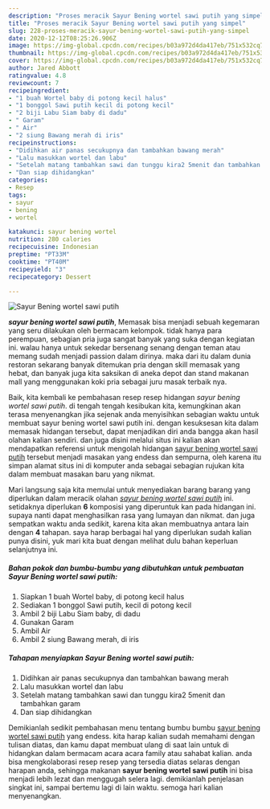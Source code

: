 ```yaml
---
description: "Proses meracik Sayur Bening wortel sawi putih yang simpel"
title: "Proses meracik Sayur Bening wortel sawi putih yang simpel"
slug: 228-proses-meracik-sayur-bening-wortel-sawi-putih-yang-simpel
date: 2020-12-12T08:25:26.906Z
image: https://img-global.cpcdn.com/recipes/b03a972d4da417eb/751x532cq70/sayur-bening-wortel-sawi-putih-foto-resep-utama.jpg
thumbnail: https://img-global.cpcdn.com/recipes/b03a972d4da417eb/751x532cq70/sayur-bening-wortel-sawi-putih-foto-resep-utama.jpg
cover: https://img-global.cpcdn.com/recipes/b03a972d4da417eb/751x532cq70/sayur-bening-wortel-sawi-putih-foto-resep-utama.jpg
author: Jared Abbott
ratingvalue: 4.8
reviewcount: 7
recipeingredient:
- "1 buah Wortel baby di potong kecil halus"
- "1 bonggol Sawi putih kecil di potong kecil"
- "2 biji Labu Siam baby di dadu"
- " Garam"
- " Air"
- "2 siung Bawang merah di iris"
recipeinstructions:
- "Didihkan air panas secukupnya dan tambahkan bawang merah"
- "Lalu masukkan wortel dan labu"
- "Setelah matang tambahkan sawi dan tunggu kira2 5menit dan tambahkan garam"
- "Dan siap dihidangkan"
categories:
- Resep
tags:
- sayur
- bening
- wortel

katakunci: sayur bening wortel 
nutrition: 280 calories
recipecuisine: Indonesian
preptime: "PT33M"
cooktime: "PT40M"
recipeyield: "3"
recipecategory: Dessert

---
```



![Sayur Bening wortel sawi putih](https://img-global.cpcdn.com/recipes/b03a972d4da417eb/751x532cq70/sayur-bening-wortel-sawi-putih-foto-resep-utama.jpg)

<b><i>sayur bening wortel sawi putih</i></b>, Memasak bisa menjadi sebuah kegemaran yang seru dilakukan oleh bermacam kelompok. tidak hanya para perempuan, sebagian pria juga sangat banyak yang suka dengan kegiatan ini. walau hanya untuk sekedar bersenang senang dengan teman atau memang sudah menjadi passion dalam dirinya. maka dari itu dalam dunia restoran sekarang banyak ditemukan pria dengan skill memasak yang hebat, dan banyak juga kita saksikan di aneka depot dan stand makanan mall yang menggunakan koki pria sebagai juru masak terbaik nya.

Baik, kita kembali ke pembahasan resep resep hidangan <i>sayur bening wortel sawi putih</i>. di tengah tengah kesibukan kita, kemungkinan akan terasa menyenangkan jika sejenak anda menyisihkan sebagian waktu untuk membuat sayur bening wortel sawi putih ini. dengan kesuksesan kita dalam memasak hidangan tersebut, dapat menjadikan diri anda bangga akan hasil olahan kalian sendiri. dan juga disini melalui situs ini kalian akan mendapatkan referensi untuk mengolah hidangan <u>sayur bening wortel sawi putih</u> tersebut menjadi masakan yang endess dan sempurna, oleh karena itu simpan alamat situs ini di komputer anda sebagai sebagian rujukan kita dalam membuat masakan baru yang nikmat.




Mari langsung saja kita memulai untuk menyediakan barang barang yang diperlukan dalam meracik olahan <u><i>sayur bening wortel sawi putih</i></u> ini. setidaknya diperlukan <b>6</b> komposisi yang diperuntuk kan pada hidangan ini. supaya nanti dapat menghasilkan rasa yang lumayan dan nikmat. dan juga sempatkan waktu anda sedikit, karena kita akan membuatnya antara lain dengan <b>4</b> tahapan. saya harap berbagai hal yang diperlukan sudah kalian punya disini, yuk mari kita buat dengan melihat dulu bahan keperluan selanjutnya ini.

<!--inarticleads1-->

##### Bahan pokok dan bumbu-bumbu yang dibutuhkan untuk pembuatan Sayur Bening wortel sawi putih:

1. Siapkan 1 buah Wortel baby, di potong kecil halus
1. Sediakan 1 bonggol Sawi putih, kecil di potong kecil
1. Ambil 2 biji Labu Siam baby, di dadu
1. Gunakan  Garam
1. Ambil  Air
1. Ambil 2 siung Bawang merah, di iris




<!--inarticleads2-->

##### Tahapan menyiapkan Sayur Bening wortel sawi putih:

1. Didihkan air panas secukupnya dan tambahkan bawang merah
1. Lalu masukkan wortel dan labu
1. Setelah matang tambahkan sawi dan tunggu kira2 5menit dan tambahkan garam
1. Dan siap dihidangkan




Demikianlah sedikit pembahasan menu tentang bumbu bumbu <u>sayur bening wortel sawi putih</u> yang endess. kita harap kalian sudah memahami dengan tulisan diatas, dan kamu dapat membuat ulang di saat lain untuk di hidangkan dalam bermacam acara acara family atau sahabat kalian. anda bisa mengkolaborasi resep resep yang tersedia diatas selaras dengan harapan anda, sehingga makanan <b>sayur bening wortel sawi putih</b> ini bisa menjadi lebih lezat dan menggugah selera lagi. demikianlah penjelasan singkat ini, sampai bertemu lagi di lain waktu. semoga hari kalian menyenangkan.
